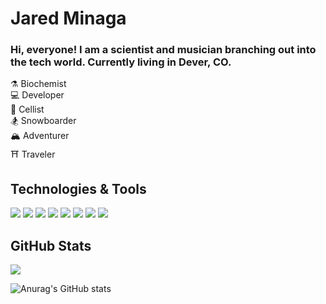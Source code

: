 
# Jared Minaga

### Hi, everyone! I am a scientist and musician branching out into the tech world. Currently living in Dever, CO.

⚗️ Biochemist <br>
💻 Developer <br>
🎻 Cellist <br>
🏂 Snowboarder <br>
🏔️ Adventurer <br>
⛩️ Traveler 









## Technologies & Tools

![](https://img.shields.io/badge/-HTML5-E34F26?logo=html5&logoColor=white&logoWidth=30style=flat)
![](https://img.shields.io/badge/-CSS3-1572B6?logo=css3&logoColor=white&logoWidth=30style=flat)
![](https://img.shields.io/badge/-JavaScript-F7DF1E?logo=javascript&logoColor=white&logoWidth=30style=flat)
![](https://img.shields.io/badge/-ReactJs-61DAFB?logo=react&logoColor=white&logoWidth=30style-flat)
![](https://img.shields.io/badge/-Node.js-339933?logo=node.js&logoColor=white&logoWidth=30style=flat)
![](https://img.shields.io/badge/-MongoDB-339933?logo=mongodb&logoColor=white&logoWidth=30style=flat)
![](https://img.shields.io/badge/-MySQL-4479A1?logo=mysql&logoColor=white&logoWidth=30style=flat)
![](https://img.shields.io/badge/-GraphQL-E10098?logo=graphql&logoColor=white&logoWidth=30style=flat)







## GitHub Stats

<a href="https://github.com/jminaga/jminaga">
  <img align="center" src="https://github-readme-stats.vercel.app/api/top-langs/?username=jminaga&tex&title_color=ffffff&text_color=c9cacc&icon_color=2bbc8a&bg_color=1d1f21&langs_count=5" />
</a>

![Anurag's GitHub stats](https://github-readme-stats.vercel.app/api?username=jminaga&show_icons=true&theme=radical)
